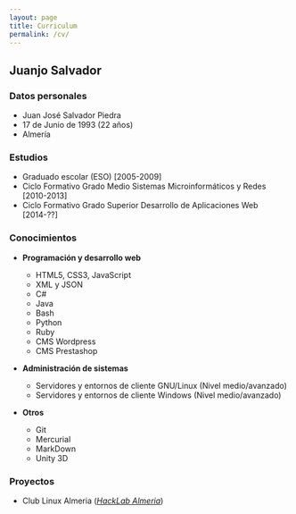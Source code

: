 ```yaml
---
layout: page
title: Curriculum
permalink: /cv/
---
```


## Juanjo Salvador

### Datos personales

  * Juan José Salvador Piedra
  * 17 de Junio de 1993 (22 años)
  * Almería

### Estudios

  * Graduado escolar (ESO) [2005-2009]  
  * Ciclo Formativo Grado Medio Sistemas Microinformáticos y Redes [2010-2013]
  * Ciclo Formativo Grado Superior Desarrollo de Aplicaciones Web [2014-??]

### Conocimientos

  * **Programación y desarrollo web**

    * HTML5, CSS3, JavaScript
    * XML y JSON
    * C#
    * Java
    * Bash
    * Python
    * Ruby
    * CMS Wordpress
    * CMS Prestashop

  * **Administración de sistemas**

    * Servidores y entornos de cliente GNU/Linux (Nivel medio/avanzado)
    * Servidores y entornos de cliente Windows (Nivel medio/avanzado)

  * **Otros**

    * Git
    * Mercurial
    * MarkDown
    * Unity 3D

### Proyectos

  * Club Linux Almeria ([*HackLab Almeria*](http://hacklabalmeria.net "HackLab Almeria"))
